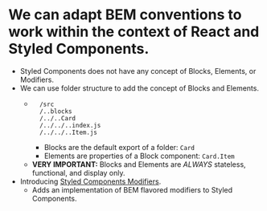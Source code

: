 # We can adapt BEM conventions to work within the context of React and Styled Components.
  - Styled Components does not have any concept of Blocks, Elements, or Modifiers.
  - We can use folder structure to add the concept of Blocks and Elements.
    - ```
        /src
        /..blocks
        /../..Card
        /../../..index.js
        /../../..Item.js
      ```
      - Blocks are the default export of a folder: `Card`
      - Elements are properties of a Block component: `Card.Item`
    - **VERY IMPORTANT:** Blocks and Elements are *ALWAYS* stateless, functional, and display only.
  - Introducing [Styled Components Modifiers](https://github.decisiv.net/Development/styled-components-modifiers).
    - Adds an implementation of BEM flavored modifiers to Styled Components.
